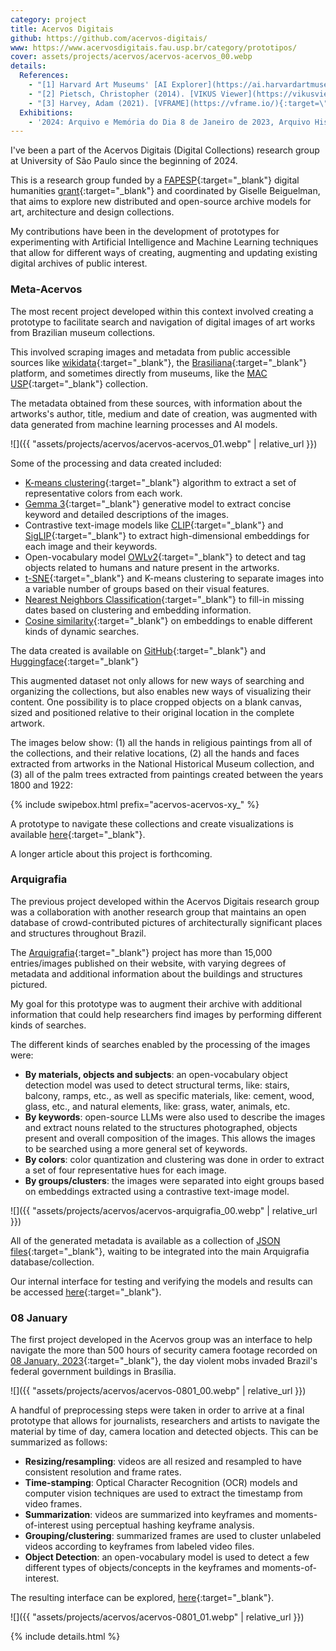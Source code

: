 ```yaml
---
category: project
title: Acervos Digitais
github: https://github.com/acervos-digitais/
www: https://www.acervosdigitais.fau.usp.br/category/prototipos/
cover: assets/projects/acervos/acervos-acervos_00.webp
details:
  References:
    - "[1] Harvard Art Museums' [AI Explorer](https://ai.harvardartmuseums.org/){:target=\"_blank\"}."
    - "[2] Pietsch, Christopher (2014). [VIKUS Viewer](https://vikusviewer.fh-potsdam.de/){:target=\"_blank\"}."
    - "[3] Harvey, Adam (2021). [VFRAME](https://vframe.io/){:target=\"_blank\"}."
  Exhibitions:
    - '2024: Arquivo e Memória do Dia 8 de Janeiro de 2023, Arquivo Histórico Municipal - São Paulo, BR'
---
```


I've been a part of the Acervos Digitais (Digital Collections) research group at University of São Paulo since the beginning of 2024.

This is a research group funded by a [FAPESP](https://revistapesquisa.fapesp.br/en/){:target="_blank"} digital humanities [grant](https://bv.fapesp.br/en/auxilios/111570/digital-collections-and-research-art-architecture-design-and-technology/){:target="_blank"} and coordinated by Giselle Beiguelman, that aims to explore new distributed and open-source archive models for art, architecture and design collections.

My contributions have been in the development of prototypes for experimenting with Artificial Intelligence and Machine Learning techniques that allow for different ways of creating, augmenting and updating existing digital archives of public interest.

### Meta-Acervos

The most recent project developed within this context involved creating a prototype to facilitate search and navigation of digital images of art works from Brazilian museum collections.

This involved scraping images and metadata from public accessible sources like [wikidata](https://query.wikidata.org/){:target="_blank"}, the [Brasiliana](https://brasiliana.museus.gov.br/){:target="_blank"} platform, and sometimes directly from museums, like the [MAC USP](https://acervo.mac.usp.br/){:target="_blank"} collection.

The metadata obtained from these sources, with information about the artworks's author, title, medium and date of creation, was augmented with data generated from machine learning processes and AI models.

![]({{ "assets/projects/acervos/acervos-acervos_01.webp" | relative_url }})

Some of the processing and data created included:

- [K-means clustering](https://scikit-learn.org/stable/modules/clustering.html#k-means){:target="_blank"} algorithm to extract a set of representative colors from each work.
- [Gemma 3](https://ai.google.dev/gemma/docs/core){:target="_blank"} generative model to extract concise keyword and detailed descriptions of the images.
- Contrastive text-image models like [CLIP](https://openai.com/index/clip/){:target="_blank"} and [SigLIP](https://arxiv.org/abs/2502.14786){:target="_blank"} to extract high-dimensional embeddings for each image and their keywords.
- Open-vocabulary model [OWLv2](https://huggingface.co/docs/transformers/main/model_doc/owlv2){:target="_blank"} to detect and tag objects related to humans and nature present in the artworks.
- [t-SNE](https://scikit-learn.org/stable/modules/manifold.html#t-sne){:target="_blank"} and K-means clustering to separate images into a variable number of groups based on their visual features.
- [Nearest Neighbors Classification](https://scikit-learn.org/stable/modules/neighbors.html#classification){:target="_blank"} to fill-in missing dates based on clustering and embedding information.
- [Cosine similarity](https://scikit-learn.org/stable/modules/metrics.html#cosine-similarity){:target="_blank"} on embeddings to enable different kinds of dynamic searches.

The data created is available on [GitHub](https://github.com/acervos-digitais/herbario-data/){:target="_blank"} and [Huggingface](https://huggingface.co/datasets/acervos-digitais/meta-acervos-data){:target="_blank"}

This augmented dataset not only allows for new ways of searching and organizing the collections, but also enables new ways of visualizing their content. One possibility is to place cropped objects on a blank canvas, sized and positioned relative to their original location in the complete artwork.

The images below show: (1) all the hands in religious paintings from all of the collections, and their relative locations, (2) all the hands and faces extracted from artworks in the National Historical Museum collection, and (3) all of the palm trees extracted from paintings created between the years 1800 and 1922:

{% include swipebox.html prefix="acervos-acervos-xy_" %}

A prototype to navigate these collections and create visualizations is available [here](https://acervos-digitais.github.io/acervos-interface-dev/en/){:target="_blank"}.

A longer article about this project is forthcoming.


### Arquigrafia

The previous project developed within the Acervos Digitais research group was a collaboration with another research group that maintains an open database of crowd-contributed pictures of architecturally significant places and structures throughout Brazil.

The [Arquigrafia](https://www.arquigrafia.org.br/home){:target="_blank"} project has more than 15,000 entries/images published on their website, with varying degrees of metadata and additional information about the buildings and structures pictured.

My goal for this prototype was to augment their archive with additional information that could help researchers find images by performing different kinds of searches.

The different kinds of searches enabled by the processing of the images were:

- **By materials, objects and subjects**: an open-vocabulary object detection model was used to detect structural terms, like: stairs, balcony, ramps, etc., as well as specific materials, like: cement, wood, glass, etc., and natural elements, like: grass, water, animals, etc.
- **By keywords**: open-source LLMs were also used to describe the images and extract nouns related to the structures photographed, objects present and overall composition of the images. This allows the images to be searched using a more general set of keywords.
- **By colors**: color quantization and clustering was done in order to extract a set of four representative hues for each image.
- **By groups/clusters**: the images were separated into eight groups based on embeddings extracted using a contrastive text-image model.

![]({{ "assets/projects/acervos/acervos-arquigrafia_00.webp" | relative_url }})

All of the generated metadata is available as a collection of [JSON files](https://github.com/acervos-digitais/arquigrafia-data){:target="_blank"}, waiting to be integrated into the main Arquigrafia database/collection.

Our internal interface for testing and verifying the models and results can be accessed [here](https://acervos-digitais.github.io/arquigrafia-interface/){:target="_blank"}.


### 08 January
The first project developed in the Acervos group was an interface to help navigate the more than 500 hours of security camera footage recorded on [08 January, 2023](https://en.wikipedia.org/wiki/8_January_Brasília_attacks){:target="_blank"}, the day violent mobs invaded Brazil's federal government buildings in Brasília.

![]({{ "assets/projects/acervos/acervos-0801_00.webp" | relative_url }})

A handful of preprocessing steps were taken in order to arrive at a final prototype that allows for journalists, researchers and artists to navigate the material by time of day, camera location and detected objects. This can be summarized as follows:
- **Resizing/resampling**: videos are all resized and resampled to have consistent resolution and frame rates.
- **Time-stamping**: Optical Character Recognition (OCR) models and computer vision techniques are used to extract the timestamp from video frames.
- **Summarization**: videos are summarized into keyframes and moments-of-interest using perceptual hashing keyframe analysis.
- **Grouping/clustering**: summarized frames are used to cluster unlabeled videos according to keyframes from labeled video files.
- **Object Detection**: an open-vocabulary model is used to detect a few different types of objects/concepts in the keyframes and moments-of-interest.

The resulting interface can be explored, [here](https://acervos-digitais.github.io/oito-um-interface/){:target="_blank"}.

![]({{ "assets/projects/acervos/acervos-0801_01.webp" | relative_url }})

{% include details.html %}
